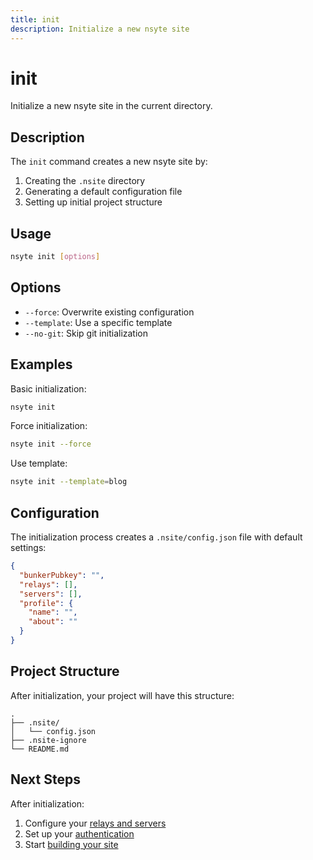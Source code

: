 ```yaml
---
title: init
description: Initialize a new nsyte site
---
```


# init

Initialize a new nsyte site in the current directory.

## Description

The `init` command creates a new nsyte site by:
1. Creating the `.nsite` directory
2. Generating a default configuration file
3. Setting up initial project structure

## Usage

```bash
nsyte init [options]
```

## Options

- `--force`: Overwrite existing configuration
- `--template`: Use a specific template
- `--no-git`: Skip git initialization

## Examples

Basic initialization:
```bash
nsyte init
```

Force initialization:
```bash
nsyte init --force
```

Use template:
```bash
nsyte init --template=blog
```

## Configuration

The initialization process creates a `.nsite/config.json` file with default settings:

```json
{
  "bunkerPubkey": "",
  "relays": [],
  "servers": [],
  "profile": {
    "name": "",
    "about": ""
  }
}
```

## Project Structure

After initialization, your project will have this structure:

```
.
├── .nsite/
│   └── config.json
├── .nsite-ignore
└── README.md
```

## Next Steps

After initialization:
1. Configure your [relays and servers](../configuration.md#relays-and-servers)
2. Set up your [authentication](../configuration.md#authentication)
3. Start [building your site](../index.md#building-your-site) 